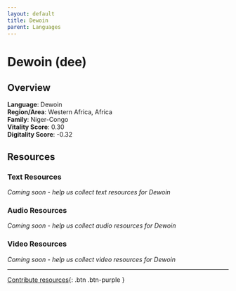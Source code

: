 ```yaml
---
layout: default
title: Dewoin
parent: Languages
---
```


# Dewoin (dee)

## Overview

**Language**: Dewoin  
**Region/Area**: Western Africa, Africa  
**Family**: Niger-Congo  
**Vitality Score**: 0.30  
**Digitality Score**: -0.32  

## Resources

### Text Resources
*Coming soon - help us collect text resources for Dewoin*

### Audio Resources
*Coming soon - help us collect audio resources for Dewoin*

### Video Resources
*Coming soon - help us collect video resources for Dewoin*

---

[Contribute resources](https://fairtrain.github.io/){: .btn .btn-purple }
